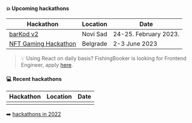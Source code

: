#### :boom: Upcoming hackathons

| Hackathon | Location | Date |
| --------- | -------- | ---- |
| [barKod v2](https://bar-kod.rs/) | Novi Sad | 24-25. February 2023. |
| [NFT Gaming Hackathon](https://nftbelgrade.com/) | Belgrade | 2-3 June 2023 |

> 💡 Using React on daily basis? FishingBooker is looking for Frontend Engineer, apply [here](https://app.recrooit.com/jobs/52544fc5-667d-45e9-9b09-bcb045f0e745/software-engineer-frontend?r=ef301682).


#### :computer: Recent hackathons

| Hackathon | Location | Date |
| --------- | -------- | ---- |
|           |          |      |

:arrow_right: [hackathons in 2022](2022.md)
